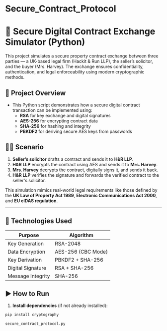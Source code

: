 # Secure_Contract_Protocol
# 🔐 Secure Digital Contract Exchange Simulator (Python)

This project simulates a secure property contract exchange between three parties — a UK-based legal firm (Hackit & Run LLP), the seller’s solicitor, and the buyer (Mrs. Harvey). The exchange ensures confidentiality, authentication, and legal enforceability using modern cryptographic methods.

## 📌 Project Overview

- This Python script demonstrates how a secure digital contract transaction can be implemented using:
  - **RSA** for key exchange and digital signatures
  - **AES-256** for encrypting contract data
  - **SHA-256** for hashing and integrity
  - **PBKDF2** for deriving secure AES keys from passwords

## 🧑‍⚖️ Scenario

1. **Seller’s solicitor** drafts a contract and sends it to **H&R LLP**.
2. **H&R LLP** encrypts the contract using AES and sends it to **Mrs. Harvey**.
3. **Mrs. Harvey** decrypts the contract, digitally signs it, and sends it back.
4. **H&R LLP** verifies the signature and forwards the verified contract to the seller's solicitor.

This simulation mimics real-world legal requirements like those defined by the **UK Law of Property Act 1989**, **Electronic Communications Act 2000**, and **EU eIDAS regulation**.

---

## 🔧 Technologies Used

| Purpose                  | Algorithm           |
|--------------------------|---------------------|
| Key Generation           | RSA-2048            |
| Data Encryption          | AES-256 (CBC Mode)  |
| Key Derivation           | PBKDF2 + SHA-256    |
| Digital Signature        | RSA + SHA-256       |
| Message Integrity        | SHA-256             |

## ▶️ How to Run

1. **Install dependencies** (if not already installed):

```bash
pip install cryptography

secure_contract_protocol.py
